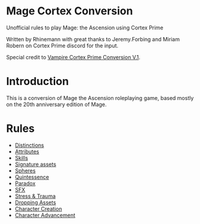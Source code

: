# Mage Cortex Conversion
Unofficial rules to play Mage: the Ascension using Cortex Prime

Written by Rhinemann with great thanks to Jeremy.Forbing and Miriam Robern on Cortex Prime discord for the input.

Special credit to [Vampire Cortex Prime Conversion V.1](https://docs.google.com/document/d/1cpAanelHeb_9afPwiBHyvQG0lKI4AeT4zP6Q1R8t250/edit#heading=h.hcnskrsxy7sz).

# Introduction
This is a conversion of Mage the Ascension roleplaying game, based mostly on the 20th anniversary edition of Mage.

<!-- # Primer

The game assumes a basic knowledge of Mage: the Ascension lore, but the basic premise is something like this:

Reality is not fixed, but rather a set of agreed upon assumptions enforced by the collective will of humanity, the Sleepers. Mages are those people who recognize that reality is not static, and realize that through the application of their will, usually channeled through rituals or other similar "mystical" or "scientific" practices, reality can be changed.

The specifics of their own belief, called a Paradigm, guides them into joining either one of the nine mystical Traditions (an ancient fellowship of mages of varying points of view), one of the five conventions of the Technocracy (an organization founded at the beginning of the age of reason to bring science and truth to humanity), or to strike out on their own as Disparates (unaffiliated mages), Marauders (mages whose paradigm has overwhelmed their sense of reality), or Nephandi (mages seeking to destroy or corrupt the world).

The central theme of Mage is the search for Ascension, not only for the individual but for all of mankind. What Ascension is, and how it is achieved is purposely left undefined.

## Traditions

A Tradition is a group of mystically-oriented mages allied with the Council of Nine Mystic Traditions. That is, they believe in magic and understand that they manipulate magic to create desired effects. This contrasts with scientifically-oriented mages, who believe that they use Enlightened Science rather than magic, and this Science is manipulated to create desired effects. The Traditions' counterparts among the Scientists of the Technocratic Union (and in an earlier age, the Order of Reason) are called Conventions.

Each Tradition claims a seat on the Council of Nine, representing one of the Spheres of magic. That Sphere is that Tradition's speciality, called an affinity Sphere. Within each tradition exist sub groups that may specialize in different Spheres, so an affinity Sphere may depend not only on the character's affiliation but also his sect.

Although the Council did not technically exist until 1466, many Traditions count their origins to much earlier periods, as they existed as discrete magical societies. Many other Traditions are created from the joining of several disparate groups; as such, their formal creation may be fairly recent, but their component factions may have existed far earlier.

The traditions are:

- **Akashayana/Akashic Brotherhood:** Masters of mind, body, and spirit through the Arts of personal discipline. Affinity Spheres: Mind or Life;
- **Celestial Chorus:** Sacred singers who give a human Voice to the Divine Song. Affinity Spheres: Prime, Forces, or Spirit;
- **Cult of Ecstasy/Sahajiya:** Visionary seers who transcend limitations through sacred experience. Affinity Spheres: Time, Life, or Mind;
- **Dreamspeakers/Kha’vadi:** Preservers and protectors of both the Spirit Ways and the Earthly cultures that have been looted, abandoned, and oppressed. Affinity Spheres: Spirit, Force, Life, or Matter;
- **Euthanatoi/Chakravanti:** Disciples of mortality who purge corruption and bring merciful release from suffering. Affinity Spheres: Entropy, Life, or Spirit;
- **Order of Hermes:** Rigorous masters of High Magick and the Elemental Arts. Affinity Spheres: Forces;
- **Society of Ether/Sons of Ether:** Graceful saviors of scientific potential. Affinity Spheres: Matter, Forces, or Prime;
- **Verbena:** Primal devotees of rough Nature and mystic blood. Affinity Spheres: Life or Forces;
- **Virtual Adepts:** Reality-hackers devoted to rebooting their world. Affinity Spheres: Correspondence/Data or Forces; -->

# Rules
- [Distinctions](Rules/Distinctions.md)
- [Attributes](Rules/Attributes.md)
- [Skills](Rules/Skills.md)
- [Signature assets](Rules/Signature-assets.md)
- [Spheres](Rules/Spheres.md)
- [Quintessence](Rules/Quintessence.md)
- [Paradox](Rules/Paradox.md)
- [SFX](Rules/SFX.md)
- [Stress & Trauma](Rules/Stress-Trauma.md)
- [Dropping Assets](Rules/Dropping-Assets.md)
- [Character Creation](Rules/Character-Creation.md)
- [Character Advancement](Rules/Character-Advancement.md)

<!-- ## Arete
Arete is the measure of a mage's enlightenment and understanding of the fundamental truths of reality. It represents the mage's ability to perceive and manipulate the Tapestry, the fabric of the universe, through the use of magic. Arete is both a philosophical journey and a practical tool, essential for the practice of magic.

In the world of _Mage: The Ascension_, magic is not merely a collection of spells and rituals; it is a profound understanding of the interconnectedness of all things. Arete reflects a mage's progress along this path of enlightenment. As a mage advances in Arete, they gain a deeper insight into the nature of reality, allowing them to bend it to their will with greater ease and precision. -->